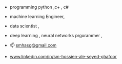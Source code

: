 - programming python ,c+ , c#
-  machine learning Engineer,
-  data scientist , 
-  deep learning , neural networks prgorammer ,    

- 📫 smhasg@gmail.com 
-  www.linkedin.com/in/sm-hossien-ale-seyed-ghafoor   

<!---
smhasg/smhasg is a ✨ special ✨ repository because its `README.md` (this file) appears on your GitHub profile.
You can click the Preview link to take a look at your changes.
--->
